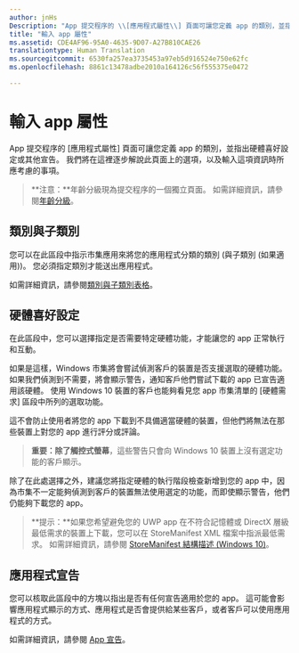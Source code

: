 ```yaml
---
author: jnHs
Description: "App 提交程序的 \\[應用程式屬性\\] 頁面可讓您定義 app 的類別，並指出硬體喜好設定或其他宣告。"
title: "輸入 app 屬性"
ms.assetid: CDE4AF96-95A0-4635-9D07-A27B810CAE26
translationtype: Human Translation
ms.sourcegitcommit: 6530fa257ea3735453a97eb5d916524e750e62fc
ms.openlocfilehash: 8861c13478adbe2010a164126c56f555375e0472

---
```


# 輸入 app 屬性

App 提交程序的 \[應用程式屬性\] 頁面可讓您定義 app 的類別，並指出硬體喜好設定或其他宣告。 我們將在這裡逐步解說此頁面上的選項，以及輸入這項資訊時所應考慮的事項。

> **注意：**年齡分級現為提交程序的一個獨立頁面。 如需詳細資訊，請參閱[年齡分級](age-ratings.md)。

## 類別與子類別

您可以在此區段中指示市集應用來將您的應用程式分類的類別 (與子類別 (如果適用))。 您必須指定類別才能送出應用程式。

如需詳細資訊，請參閱[類別與子類別表格](category-and-subcategory-table.md)。

## 硬體喜好設定


在此區段中，您可以選擇指定是否需要特定硬體功能，才能讓您的 app 正常執行和互動。

如果是這樣，Windows 市集將會嘗試偵測客戶的裝置是否支援選取的硬體功能。 如果我們偵測到不需要，將會顯示警告，通知客戶他們嘗試下載的 app 已宣告適用該硬體。 使用 Windows 10 裝置的客戶也能夠看見您 app 市集清單的 \[硬體需求\] 區段中所列的選取功能。

這不會防止使用者將您的 app 下載到不具備適當硬體的裝置，但他們將無法在那些裝置上對您的 app 進行評分或評論。

> **重要：**除了**觸控式螢幕**，這些警告只會向 Windows 10 裝置上沒有選定功能的客戶顯示。

除了在此處選擇之外，建議您將指定硬體的執行階段檢查新增到您的 app 中，因為市集不一定能夠偵測到客戶的裝置無法使用選定的功能，而即使顯示警告，他們仍能夠下載您的 app。

> **提示：**如果您希望避免您的 UWP app 在不符合記憶體或 DirectX 層級最低需求的裝置上下載，您可以在 StoreManifest XML 檔案中指派最低需求。 如需詳細資訊，請參閱 [StoreManifest 結構描述 (Windows 10)](https://msdn.microsoft.com/library/windows/apps/mt617335)。

## 應用程式宣告


您可以核取此區段中的方塊以指出是否有任何宣告適用於您的 app。 這可能會影響應用程式顯示的方式、應用程式是否會提供給某些客戶，或者客戶可以使用應用程式的方式。

如需詳細資訊，請參閱 [App 宣告](app-declarations.md)。



<!--HONumber=Jun16_HO4-->


